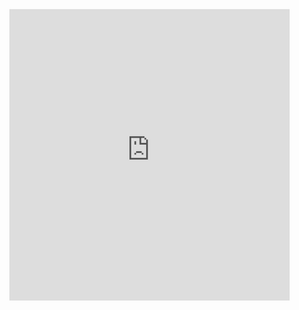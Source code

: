 <iframe
    id="igraph"
    scrolling="no"
    style="border:none;"
    seamless="seamless"
    src="https://raw.githubusercontent.com/nyadav/seointeract/main/uspopscatter.html"
    height="525"
    width="100%">
 </iframe>
